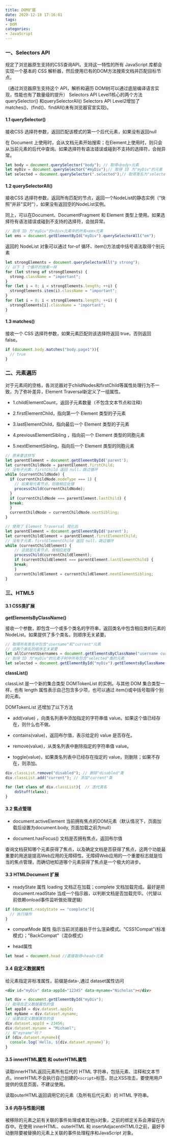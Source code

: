 ```yaml
---
title: DOM扩展
date: 2020-12-18 17:16:01
tags:
- DOM
categories:
- JavaScript
---
```

### 一、Selectors API
<!--more-->
规定了浏览器原生支持的CSS查询API。支持这一特性的所有 JavaScript 库都会实现一个基本的 CSS 解析器，然后使用已有的DOM方法搜索文档并匹配目标节点。

（通过浏览器原生支持这个 API，解析和遍历 DOM树可以通过底层编译语言实现，性能也有了数量级的提升）
Selectors API Level1核心的两个方法querySelector() 和querySelectorAll()
Selectors API Level2增加了 matches()、(find()、findAll()未有浏览器官宣实现)。

#### 1.1 querySelector()

接收CSS 选择符参数，返回匹配该模式的第一个后代元素，如果没有返回null

在 Document 上使用时，会从文档元素开始搜索；在Element上使用时，则只会从当前元素的后代中查询。如果选择符有语法错误或碰到不支持的选择符，会抛异常。

```js
let body = document.querySelector("body"); // 取得<body>元素
let myDiv = document.querySelector("#myDiv");// 取得 ID 为"myDiv"的元素
let selected = document.querySelector(".selected");// 取得类名为"selected"的第一个元素
```

#### 1.2 querySelectorAll()

接收CSS 选择符参数，返回所有匹配的节点，返回一个NodeList的静态实例（“快照”并非"实时"），如果没有返回空的NodeList实例。

同上，可以在Document、DocumentFragment 和 Element 类型上使用。如果选择符有语法错误或碰到不支持的选择符，会抛异常。

```js
// 取得 ID 为"myDiv"的<div>元素中的所有<em>元素
let ems = document.getElementById("myDiv").querySelectorAll("em");
```

返回的 NodeList 对象可以通过 for-of 循环、item()方法或中括号语法取得个别元素

```js
let strongElements = document.querySelectorAll("p strong"); 
// 以下 3 个循环的效果一样
for (let strong of strongElements) { 
  strong.className = "important"; 
} 
for (let i = 0; i < strongElements.length; ++i) { 
  strongElements.item(i).className = "important"; 
} 
for (let i = 0; i < strongElements.length; ++i) { 
  strongElements[i].className = "important"; 
}
```

#### 1.3 matches()

接收一个 CSS 选择符参数，如果元素匹配则该选择符返回 true，否则返回 false。

```js
if (document.body.matches("body.page1")){ 
  // true 
}
```

### 二、元素遍历

对于元素间的空格，各浏览器对于childNodes和firstChild等属性处理行为不一致，为了弥补差异，Element Traversal新定义了一组属性。

- 1.childElementCount，返回子元素数量（不包含文本节点和注释） 

- 2.firstElementChild，指向第一个 Element 类型的子元素 

- 3.lastElementChild，指向最后一个 Element 类型的子元素 

- 4.previousElementSibling ，指向前一个 Element 类型的同胞元素 

- 5.nextElementSibling，指向后一个 Element 类型的同胞元素

```js
// 原来要这样写
let parentElement = document.getElementById('parent'); 
let currentChildNode = parentElement.firstChild; 
// 没有子元素，firstChild 返回 null，跳过循环
while (currentChildNode) { 
  if (currentChildNode.nodeType === 1) { 
    // 如果有元素节点，则做相应处理
    processChild(currentChildNode); 
  } 
  if (currentChildNode === parentElement.lastChild) { 
  break; 
  } 
  currentChildNode = currentChildNode.nextSibling; 
}
```

```js
// 使用了 Element Traversal 简化后
let parentElement = document.getElementById('parent'); 
let currentChildElement = parentElement.firstElementChild;
// 没有子元素，firstElementChild 返回 null，跳过循环
while (currentChildElement) { 
    // 这就是元素节点，做相应处理
    processChild(currentChildElement); 
    if (currentChildElement === parentElement.lastElementChild) { 
    break; 
    } 
    currentChildElement = currentChildElement.nextElementSibling; 
}
```

### 三、HTML5

#### 3.1 CSS类扩展

**getElementsByClassName()**

接收一个参数，即包含一个或多个类名的字符串，返回类名中包含相应类的元素的 NodeList。如果提供了多个类名，则顺序无关紧要。

```js
// 取得所有类名中包含"username"和"current"元素
// 这两个类名的顺序无关紧要
let allCurrentUsernames = document.getElementsByClassName("username current"); 
// 取得 ID 为"myDiv"的元素子树中所有包含"selected"类的元素
let selected = document.getElementById("myDiv").getElementsByClassName("selected");
```

**classList()**

classList 是一个新的集合类型 DOMTokenList 的实例。与其他 DOM 集合类型一样，也有 length 属性表示自己包含多少项，也可以通过 item()或中括号取得个别的元素。

DOMTokenList 还增加了以下方法

- add(value) ，向类名列表中添加指定的字符串值 value。如果这个值已经存在，则什么也不做。

- contains(value)，返回布尔值，表示给定的 value 是否存在。

- remove(value)，从类名列表中删除指定的字符串值 value。 

- toggle(value)，如果类名列表中已经存在指定的 value，则删除；如果不存在，则添加。

```js
div.classList.remove("disabled"); // 删除"disabled"类
div.classList.add("current"); // 添加"current"类

for (let class of div.classList){  // 迭代类名
 	doStuff(class); 
}
```

#### 3.2 焦点管理

- document.activeElement 当前拥有焦点的DOM元素（默认情况下，页面加载后设置为document.body, 页面加载之前为null）

- document.hasFocus() 文档是否拥有焦点，返回布尔值

查询文档获知哪个元素获得了焦点，以及确定文档是否获得了焦点，这两个功能最重要的用途是提高Web应用的无障碍性。无障碍Web应用的一个重要标志就是恰当的焦点管理，而确切地知道哪个元素获得了焦点是一个极大的进步。

#### 3.3 HTMLDocument 扩展

- readyState 属性 loading 文档正在加载；complete 文档加载完成。最好是把 document.readState 当成一个指示器，以判断文档是否加载完毕。（代替以前依赖onload事件监听做处理逻辑）

```js
if (document.readyState == "complete"){ 
  // 执行操作
}
```

- compatMode 属性 指示当前浏览器处于什么渲染模式。"CSS1Compat"(标准模式)；"BackCompat"（混杂模式）

- head属性

```js
let head = document.head //直接取得<head>元素
```

#### 3.4 自定义数据属性

给元素指定非标准属性，前缀是data-,通过 dataset属性访问

```html
<div id="myDiv" data-appId="12345" data-myname="Nicholas"></div>
```

```js
let div = document.getElementById("myDiv"); 
// 取得自定义数据属性的值
let appId = div.dataset.appId;  
let myName = div.dataset.myname; 
// 设置自定义数据属性的值
div.dataset.appId = 23456; 
div.dataset.myname = "Michael"; 
// 有"myname"吗？
if (div.dataset.myname){ 
  console.log(`Hello, ${div.dataset.myname}`); 
}
```

#### 3.5 innerHTML属性 和 outerHTML属性

读取innerHTML返回元素所有后代的 HTML 字符串，包括元素、注释和文本节点。innerHTML不会执行自己创建的```<script>```标签，防止XSS攻击，要使用用户提供的信息页面，不建议使用。

读取outerHTML返回调用它的元素（及所有后代元素）的 HTML 字符串。

#### 3.6 内存与性能问题

被移除的元素之前有关联的事件处理或者其他js对象，之前的绑定关系会滞留在内存中。在使用 innerHTML、outerHTML 和 insertAdjacentHTML()之前，最好手动删除要被替换的元素上关联的事件处理程序和JavaScript 对象。
